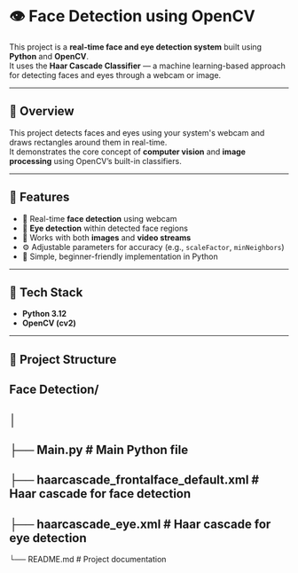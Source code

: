 # 👁️ Face Detection using OpenCV

This project is a **real-time face and eye detection system** built using **Python** and **OpenCV**.  
It uses the **Haar Cascade Classifier** — a machine learning-based approach for detecting faces and eyes through a webcam or image.

---

## 🧠 Overview
This project detects faces and eyes using your system's webcam and draws rectangles around them in real-time.  
It demonstrates the core concept of **computer vision** and **image processing** using OpenCV’s built-in classifiers.

---

## 🚀 Features
- 🧍 Real-time **face detection** using webcam  
- 👀 **Eye detection** within detected face regions  
- 💾 Works with both **images** and **video streams**  
- ⚙️ Adjustable parameters for accuracy (e.g., `scaleFactor`, `minNeighbors`)  
- 🧱 Simple, beginner-friendly implementation in Python  

---

## 🧰 Tech Stack
- **Python 3.12**
- **OpenCV (cv2)**

---

## 📂 Project Structure
Face Detection/
---
│
---
├── Main.py # Main Python file
---
├── haarcascade_frontalface_default.xml # Haar cascade for face detection
---
├── haarcascade_eye.xml # Haar cascade for eye detection
---
└── README.md # Project documentation
